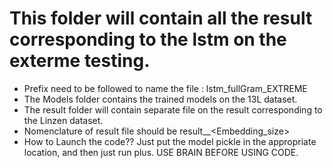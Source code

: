 # This folder will contain all the result corresponding to the lstm on the exterme testing. 

* Prefix need to be followed to name the file : lstm_fullGram_EXTREME
* The Models folder contains the trained models on the 13L dataset. 
* The result folder will contain separate file on the result corresponding to the Linzen dataset. 
* Nomenclature of result file should be result_<Hidden>_<Embedding_size>
* How to Launch the code?? Just put the model pickle in the appropriate location, and then just run plus. USE BRAIN BEFORE USING CODE. 
